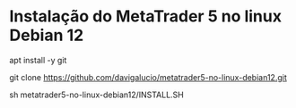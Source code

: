 # Instalação do MetaTrader 5 no linux Debian 12

apt install -y git

git clone https://github.com/davigalucio/metatrader5-no-linux-debian12.git

sh metatrader5-no-linux-debian12/INSTALL.SH
